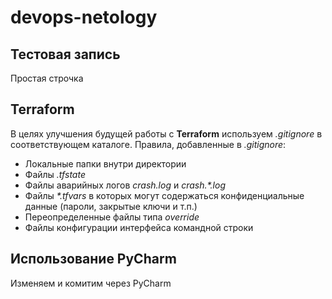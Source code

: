 # devops-netology  

## Тестовая запись  
Простая строчка  


## Terraform  

В целях улучшения будущей работы с **Terraform** используем *.gitignore* в соответствующем каталоге.
Правила, добавленные в *.gitignore*:  
*  Локальные папки внутри директории
*  Файлы *.tfstate*
*  Файлы аварийных логов  _crash.log_ и _crash.\*.log_
*  Файлы _\*.tfvars_ в которых могут содержаться конфиденциальные данные (пароли, закрытые ключи и т.п.)
*  Переопределенные файлы типа *override*
*  Файлы конфигурации интерфейса командной строки

## Использование PyCharm
Изменяем и комитим через PyCharm